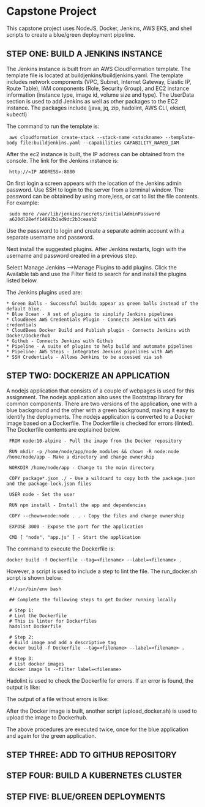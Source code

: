 # Capstone Project #

This capstone project uses NodeJS, Docker, Jenkins, AWS EKS, and shell scripts to create a blue/green deployment pipeline.

## STEP ONE: BUILD A JENKINS INSTANCE ##

The Jenkins instance is built from an AWS CloudFormation template. The template file is located at buildjenkins/buildjenkins.yaml. The template includes network components (VPC, Subnet, Internet Gateway, Elastic IP, Route Table), IAM components (Role, Security Group), and EC2 instance information (instance type, image id, volume size and type). The UserData section is used to add Jenkins as well as other packages to the EC2 instance. The packages include (java, jq, zip, hadolint, AWS CLI, eksctl, kubectl)

The command to run the template is:

     aws cloudformation create-stack --stack-name <stackname> --template-body file:buildjenkins.yaml --capabilities CAPABILITY_NAMED_IAM

After the ec2 instance is built, the IP address can be obtained from the console. The link for the Jenkins instance is:

     http://<IP ADDRESS>:8080

On first login a screen appears with the location of the Jenkins admin password. Use SSH to login to the server from a terminal window. The password can be obtained by using more,less, or cat to list the file contents. For example:
     
     sudo more /var/lib/jenkins/secrets/initialAdminPassword
     a620dl28eff14892b1ad9dc2b3ceaab2

Use the password to login and create a separate admin account with a separate username and password.

Next install the suggested plugins. After Jenkins restarts, login with the username and password created in a previous step.

Select Manage Jenkins -->Manage Plugins to add plugins. Click the Available tab and use the Filter field to search for and install the plugins listed below.

 The Jenkins plugins used are: 
 
    * Green Balls - Successful builds appear as green balls instead of the default blue.
    * Blue Ocean - A set of plugins to simplify Jenkins pipelines
    * CloudBees AWS Credentials Plugin - Connects Jenkins with AWS credentials
    * CloudBees Docker Build and Publish plugin - Connects Jenkins with Docker/Dockerhub
    * Github - Connects Jenkins with Github
    * Pipeline - A suite of plugins to help build and automate pipelines
    * Pipeline: AWS Steps - Integrates Jenkins pipelines with AWS
    * SSH Credentials - Allows Jenkins to be accessed via ssh


## STEP TWO: DOCKERIZE AN APPLICATION ##

A nodejs application that consists of a couple of webpages is used for this assignment. The nodejs application also uses the Bootstrap library for common components. There are two versions of the application, one with a blue background and the other with a green background, making it easy to identify the deployments. The nodejs application is converted to a Docker image based on a Dockerfile. The Dockerfile is checked for errors (linted). The Dockerfile contents are explained below.

     FROM node:10-alpine - Pull the image from the Docker repository

     RUN mkdir -p /home/node/app/node_modules && chown -R node:node /home/node/app - Make a directory and change ownership

     WORKDIR /home/node/app - Change to the main directory

     COPY package*.json ./ - Use a wildcard to copy both the package.json and the package-lock.json files

     USER node - Set the user

     RUN npm install - Install the app and dependencies

     COPY --chown=node:node . . - Copy the files and change ownership

     EXPOSE 3000 - Expose the port for the application

     CMD [ "node", "app.js" ] - Start the application


The command to execute the Dockerfile is:

    docker build -f Dockerfile --tag=<filename> --label=<filename> .

However, a script is used to include a step to lint the file. The run_docker.sh script is shown below:

     #!/usr/bin/env bash

     ## Complete the following steps to get Docker running locally

     # Step 1:
     # Lint the Dockerfile
     # This is linter for Dockerfiles
     hadolint Dockerfile

     # Step 2:
     # Build image and add a descriptive tag
     docker build -f Dockerfile --tag=<filename> --label=<filename> .

     # Step 3:
     # List docker images
     docker image ls --filter label=<filename> 

Hadolint is used to check the Dockerfile for errors. If an error is found, the output is like:


The output of a file without errors is like:


After the Docker image is built, another script (upload_docker.sh) is used to upload the image to Dockerhub.

The above procedures are executed twice, once for the blue application and again for the green application.


## STEP THREE: ADD TO GITHUB REPOSITORY ##


## STEP FOUR: BUILD A KUBERNETES CLUSTER ##



## STEP FIVE: BLUE/GREEN DEPLOYMENTS ##
